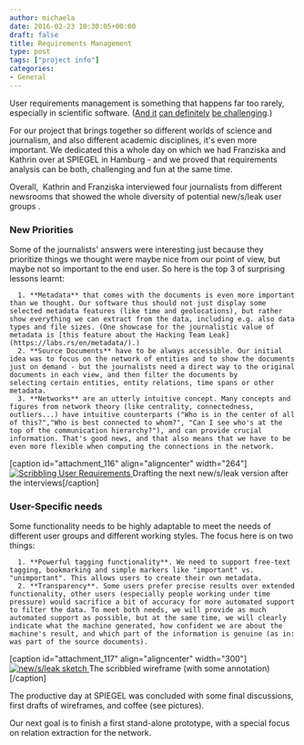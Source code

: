 ```yaml
---
author: michaela
date: 2016-02-23 10:30:05+00:00
draft: false
title: Requirements Management
type: post
tags: ["project info"]
categories:
- General
---
```


User requirements management is something that happens far too rarely, especially in scientific software. ([And it](http://dilbert.com/strip/2001-04-14) [can definitely](http://dilbert.com/strip/2003-03-21) [be challenging](http://dilbert.com/strip/2003-03-22).)

For our project that brings together so different worlds of science and journalism, and also different academic disciplines, it's even more important. We dedicated this a whole day on which we had Franziska and Kathrin over at SPIEGEL in Hamburg - and we proved that requirements analysis can be both, challenging and fun at the same time.

Overall,  Kathrin and Franziska interviewed four journalists from different newsrooms that showed the whole diversity of potential new/s/leak user groups .


### New Priorities


Some of the journalists' answers were interesting just because they prioritize things we thought were maybe nice from our point of view, but maybe not so important to the end user. So here is the top 3 of surprising lessons learnt:



	  1. **Metadata** that comes with the documents is even more important than we thought. Our software thus should not just display some selected metadata features (like time and geolocations), but rather show everything we can extract from the data, including e.g. also data types and file sizes. (One showcase for the journalistic value of metadata is [this feature about the Hacking Team Leak](https://labs.rs/en/metadata/).)
	  2. **Source Documents** have to be always accessible. Our initial idea was to focus on the network of entities and to show the documents just on demand - but the journalists need a direct way to the original documents in each view, and then filter the documents by selecting certain entities, entity relations, time spans or other metadata.
	  3. **Networks** are an utterly intuitive concept. Many concepts and figures from network theory (like centrality, connectedness, outliers...) have intuitive counterparts ("Who is in the center of all of this?","Who is best connected to whom?", "Can I see who's at the top of the communication hierarchy?"), and can provide crucial information. That's good news, and that also means that we have to be even more flexible when computing the connections in the network.

[caption id="attachment_116" align="aligncenter" width="264"][![Scribbling User Requirements](http://newsleak.io/wp-content/uploads/2016/02/2016_02_02_cafe_05-300x225.jpg)
](http://newsleak.io/wp-content/uploads/2016/02/2016_02_02_cafe_05.jpg) Drafting the next new/s/leak version after the interviews[/caption]


### User-Specific needs


Some functionality needs to be highly adaptable to meet the needs of different user groups and different working styles. The focus here is on two things:



	  1. **Powerful tagging functionality**. We need to support free-text tagging, bookmarking and simple markers like "important" vs. "unimportant". This allows users to create their own metadata.
	  2. **Transparency**. Some users prefer precise results over extended functionality, other users (especially people working under time pressure) would sacrifice a bit of accuracy for more automated support to filter the data. To meet both needs, we will provide as much automated support as possible, but at the same time, we will clearly indicate what the machine generated, how confident we are about the machine's result, and which part of the information is genuine (as in: was part of the source documents).

[caption id="attachment_117" align="aligncenter" width="300"][![new/s/leak sketch](http://newsleak.io/wp-content/uploads/2016/02/Sketch-02-300x225.png)
](http://newsleak.io/wp-content/uploads/2016/02/Sketch-02.png) The scribbled wireframe (with some annotation)[/caption]

The productive day at SPIEGEL was concluded with some final discussions, first drafts of wireframes, and coffee (see pictures).

Our next goal is to finish a first stand-alone prototype, with a special focus on relation extraction for the network.
